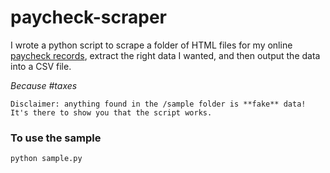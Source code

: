 # paycheck-scraper


I wrote a python script to scrape a folder of HTML files for my online [paycheck records](https://www.paycheckrecords.com), extract the right data I wanted, and then output the data into a CSV file. 

_Because #taxes_

	Disclaimer: anything found in the /sample folder is **fake** data! It's there to show you that the script works.


### To use the sample

`python sample.py`